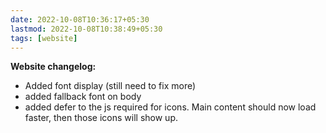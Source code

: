 ```yaml
---
date: 2022-10-08T10:36:17+05:30
lastmod: 2022-10-08T10:38:49+05:30
tags: [website]
---
```


**Website changelog:**

- Added font display (still need to fix more)
- added fallback font on body
- added defer to the js required for icons. Main content should now load faster, then those icons will show up.
